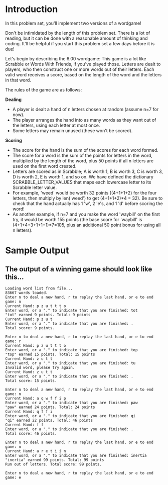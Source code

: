 # Introduction

In this problem set, you'll implement two versions of a wordgame!

Don't be intimidated by the length of this problem set. There is a lot of reading, but it can be done with a reasonable amount of thinking and coding. It'll be helpful if you start this problem set a few days before it is due!

Let's begin by describing the 6.00 wordgame: This game is a lot like Scrabble or Words With Friends, if you've played those. Letters are dealt to players, who then construct one or more words out of their letters. Each valid word receives a score, based on the length of the word and the letters in that word.

The rules of the game are as follows:

**Dealing**

* A player is dealt a hand of n letters chosen at random (assume n=7 for now).
* The player arranges the hand into as many words as they want out of the letters, using each letter at most once.
* Some letters may remain unused (these won't be scored).

**Scoring**

* The score for the hand is the sum of the scores for each word formed.
* The score for a word is the sum of the points for letters in the word, multiplied by the length of the word, plus 50 points if all n letters are used on the first word created.
* Letters are scored as in Scrabble; A is worth 1, B is worth 3, C is worth 3, D is worth 2, E is worth 1, and so on. We have defined the dictionary SCRABBLE_LETTER_VALUES that maps each lowercase letter to its Scrabble letter value.
* For example, 'weed' would be worth 32 points ((4+1+1+2) for the four letters, then multiply by len('weed') to get (4+1+1+2)\*4 = 32). Be sure to check that the hand actually has 1 'w', 2 'e's, and 1 'd' before scoring the word!
* As another example, if n=7 and you make the word 'waybill' on the first try, it would be worth 155 points (the base score for 'waybill' is (4+1+4+3+1+1+1)\*7=105, plus an additional 50 point bonus for using all n letters).

# Sample Output

## The output of a winning game should look like this...

	Loading word list from file...
   	83667 words loaded.
	Enter n to deal a new hand, r to replay the last hand, or e to end game: n
	Current Hand: p z u t t t o
	Enter word, or a "." to indicate that you are finished: tot
	"tot" earned 9 points. Total: 9 points
	Current Hand: p z u t
	Enter word, or a "." to indicate that you are finished: .
	Total score: 9 points.

	Enter n to deal a new hand, r to replay the last hand, or e to end game: r
	Current Hand: p z u t t t o
	Enter word, or a "." to indicate that you are finished: top
	"top" earned 15 points. Total: 15 points
	Current Hand: z u t t
	Enter word, or a "." to indicate that you are finished: tu
	Invalid word, please try again.
	Current Hand: z u t t
	Enter word, or a "." to indicate that you are finished: .
	Total score: 15 points.

	Enter n to deal a new hand, r to replay the last hand, or e to end game: n
	Current Hand: a q w f f i p
	Enter word, or a "." to indicate that you are finished: paw
	"paw" earned 24 points. Total: 24 points
	Current Hand: q f f i
	Enter word, or a "." to indicate that you are finished: qi
	"qi" earned 22 points. Total: 46 points
	Current Hand: f f
	Enter word, or a "." to indicate that you are finished: .
	Total score: 46 points.

	Enter n to deal a new hand, r to replay the last hand, or e to end game: n
	Current Hand: a r e t i i n
	Enter word, or a "." to indicate that you are finished: inertia
	"inertia" earned 99 points. Total: 99 points
	Run out of letters. Total score: 99 points.

	Enter n to deal a new hand, r to replay the last hand, or e to end game: e